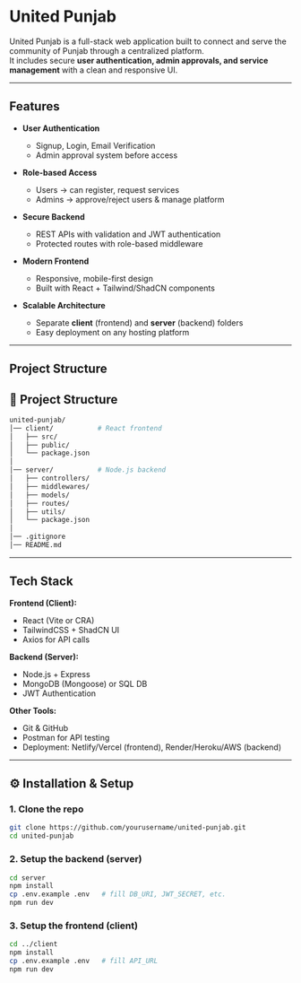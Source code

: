 # United Punjab

United Punjab is a full-stack web application built to connect and serve the community of Punjab through a centralized platform.  
It includes secure **user authentication, admin approvals, and service management** with a clean and responsive UI.  

---

## Features

- **User Authentication**
  - Signup, Login, Email Verification
  - Admin approval system before access

- **Role-based Access**
  - Users → can register, request services
  - Admins → approve/reject users & manage platform

- **Secure Backend**
  - REST APIs with validation and JWT authentication
  - Protected routes with role-based middleware

- **Modern Frontend**
  - Responsive, mobile-first design
  - Built with React + Tailwind/ShadCN components

- **Scalable Architecture**
  - Separate **client** (frontend) and **server** (backend) folders
  - Easy deployment on any hosting platform

---

## Project Structure

## 📂 Project Structure

```bash
united-punjab/
│── client/           # React frontend
│   ├── src/
│   ├── public/
│   └── package.json
│
│── server/           # Node.js backend
│   ├── controllers/
│   ├── middlewares/
│   ├── models/
│   ├── routes/
│   ├── utils/
│   └── package.json
│
│── .gitignore
│── README.md
```

---

##  Tech Stack

**Frontend (Client):**
- React (Vite or CRA)
- TailwindCSS + ShadCN UI
- Axios for API calls

**Backend (Server):**
- Node.js + Express
- MongoDB (Mongoose) or SQL DB
- JWT Authentication

**Other Tools:**
- Git & GitHub
- Postman for API testing
- Deployment: Netlify/Vercel (frontend), Render/Heroku/AWS (backend)

---

## ⚙️ Installation & Setup

### 1. Clone the repo
```bash
git clone https://github.com/yourusername/united-punjab.git
cd united-punjab
```

### 2. Setup the backend (server)
```bash
cd server
npm install
cp .env.example .env   # fill DB_URI, JWT_SECRET, etc.
npm run dev
```

### 3. Setup the frontend (client)
```bash
cd ../client
npm install
cp .env.example .env   # fill API_URL
npm run dev
```


